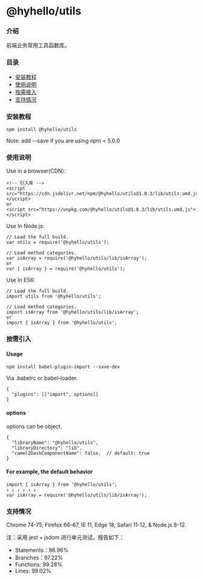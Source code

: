 # @hyhello/utils

### 介绍

前端业务常用工具函数库。

### 目录

- [安装教程](#安装教程)
- [使用说明](#使用说明)
- [按需接入](#按需接入)
- [支持情况](#支持情况)

### 安装教程

```nodejs
npm install @hyhello/utils
```

Note: add --save if you are using npm < 5.0.0

### 使用说明

Use in a browser(CDN):

```nodejs
<!-- 引入库 -->
<script src="https://cdn.jsdelivr.net/npm/@hyhello/utils@1.0.3/lib/utils.umd.js"></script>
or
<script src="https://unpkg.com/@hyhello/utils@1.0.3/lib/utils.umd.js"></script>
```

Use In Node.js:

```nodejs
// Load the full build.
var utils = require('@hyhello/utils');

// Load method categories.
var isArray = require('@hyhello/utils/lib/isArray');
or
var { isArray } = require('@hyhello/utils');
```

Use In ES6:

```nodejs
// Load the full build.
import utils from '@hyhello/utils';

// Load method categories.
import isArray from '@hyhello/utils/lib/isArray';
or
import { isArray } from '@hyhello/utils';
```

### 按需引入

#### Usage

```nodejs
npm install babel-plugin-import --save-dev
```

Via .babelrc or babel-loader.

```nodejs
{
  "plugins": [["import", options]]
}
```

#### options

options can be object.

```nodejs
{
  "libraryName": "@hyhello/utils",
  "libraryDirectory": "lib",
  "camel2DashComponentName": false,  // default: true
}
```

#### For example, the default behavior

```nodejs
import { isArray } from '@hyhello/utils';
↓ ↓ ↓ ↓ ↓ ↓
var isArray = require('@hyhello/utils/lib/isArray');
```

### 支持情况

Chrome 74-75, Firefox 66-67, IE 11, Edge 18, Safari 11-12, & Node.js 8-12.

注：采用 jest + jsdom 进行单元测试，报告如下：

- Statements：98.96%
- Branches：97.22%
- Functions: 99.28%
- Lines: 99.02%
